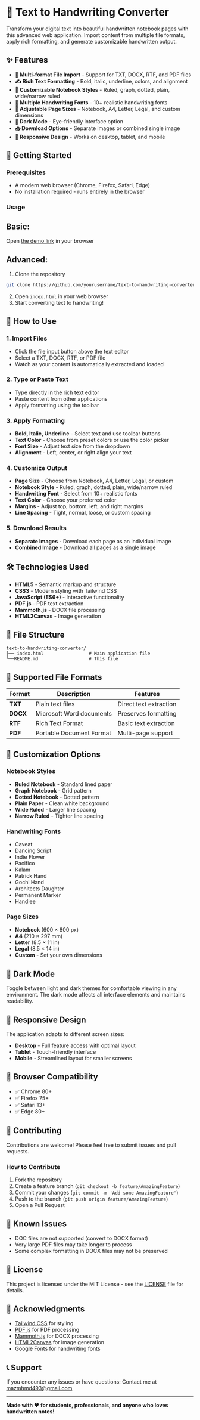 # 📝 Text to Handwriting Converter

Transform your digital text into beautiful handwritten notebook pages with this advanced web application. Import content from multiple file formats, apply rich formatting, and generate customizable handwritten output.

## ✨ Features

- **📁 Multi-format File Import** - Support for TXT, DOCX, RTF, and PDF files
- **✍️ Rich Text Formatting** - Bold, italic, underline, colors, and alignment
- **📓 Customizable Notebook Styles** - Ruled, graph, dotted, plain, wide/narrow ruled
- **🎨 Multiple Handwriting Fonts** - 10+ realistic handwriting fonts
- **📏 Adjustable Page Sizes** - Notebook, A4, Letter, Legal, and custom dimensions
- **🌙 Dark Mode** - Eye-friendly interface option
- **📥 Download Options** - Separate images or combined single image
- **📱 Responsive Design** - Works on desktop, tablet, and mobile

## 🚀 Getting Started

### Prerequisites
- A modern web browser (Chrome, Firefox, Safari, Edge)
- No installation required - runs entirely in the browser

### Usage

## Basic:
Open [the demo link](https://moaz615.github.io/Text-to-Handwriting-Converter/) in your browser
## Advanced:
1. Clone the repository
```bash
git clone https://github.com/yourusername/text-to-handwriting-converter.git
```
2. Open `index.html` in your web browser
3. Start converting text to handwriting!

## 📖 How to Use

### 1. Import Files
- Click the file input button above the text editor
- Select a TXT, DOCX, RTF, or PDF file
- Watch as your content is automatically extracted and loaded

### 2. Type or Paste Text
- Type directly in the rich text editor
- Paste content from other applications
- Apply formatting using the toolbar

### 3. Apply Formatting
- **Bold, Italic, Underline** - Select text and use toolbar buttons
- **Text Color** - Choose from preset colors or use the color picker
- **Font Size** - Adjust text size from the dropdown
- **Alignment** - Left, center, or right align your text

### 4. Customize Output
- **Page Size** - Choose from Notebook, A4, Letter, Legal, or custom
- **Notebook Style** - Ruled, graph, dotted, plain, wide/narrow ruled
- **Handwriting Font** - Select from 10+ realistic fonts
- **Text Color** - Choose your preferred color
- **Margins** - Adjust top, bottom, left, and right margins
- **Line Spacing** - Tight, normal, loose, or custom spacing

### 5. Download Results
- **Separate Images** - Download each page as an individual image
- **Combined Image** - Download all pages as a single image

## 🛠️ Technologies Used

- **HTML5** - Semantic markup and structure
- **CSS3** - Modern styling with Tailwind CSS
- **JavaScript (ES6+)** - Interactive functionality
- **PDF.js** - PDF text extraction
- **Mammoth.js** - DOCX file processing
- **HTML2Canvas** - Image generation

## 📁 File Structure

```
text-to-handwriting-converter/
├── index.html                 # Main application file
└──README.md                   # This file
```

## 🎯 Supported File Formats

| Format | Description | Features |
|--------|-------------|----------|
| **TXT** | Plain text files | Direct text extraction |
| **DOCX** | Microsoft Word documents | Preserves formatting |
| **RTF** | Rich Text Format | Basic text extraction |
| **PDF** | Portable Document Format | Multi-page support |

## 🎨 Customization Options

### Notebook Styles
- **Ruled Notebook** - Standard lined paper
- **Graph Notebook** - Grid pattern
- **Dotted Notebook** - Dotted pattern
- **Plain Paper** - Clean white background
- **Wide Ruled** - Larger line spacing
- **Narrow Ruled** - Tighter line spacing

### Handwriting Fonts
- Caveat
- Dancing Script
- Indie Flower
- Pacifico
- Kalam
- Patrick Hand
- Gochi Hand
- Architects Daughter
- Permanent Marker
- Handlee

### Page Sizes
- **Notebook** (600 × 800 px)
- **A4** (210 × 297 mm)
- **Letter** (8.5 × 11 in)
- **Legal** (8.5 × 14 in)
- **Custom** - Set your own dimensions

## 🌙 Dark Mode

Toggle between light and dark themes for comfortable viewing in any environment. The dark mode affects all interface elements and maintains readability.

## 📱 Responsive Design

The application adapts to different screen sizes:
- **Desktop** - Full feature access with optimal layout
- **Tablet** - Touch-friendly interface
- **Mobile** - Streamlined layout for smaller screens

## 🔧 Browser Compatibility

- ✅ Chrome 80+
- ✅ Firefox 75+
- ✅ Safari 13+
- ✅ Edge 80+

## 🤝 Contributing

Contributions are welcome! Please feel free to submit issues and pull requests.

### How to Contribute
1. Fork the repository
2. Create a feature branch (`git checkout -b feature/AmazingFeature`)
3. Commit your changes (`git commit -m 'Add some AmazingFeature'`)
4. Push to the branch (`git push origin feature/AmazingFeature`)
5. Open a Pull Request

## 🐛 Known Issues

- DOC files are not supported (convert to DOCX format)
- Very large PDF files may take longer to process
- Some complex formatting in DOCX files may not be preserved

## 📝 License

This project is licensed under the MIT License - see the [LICENSE](LICENSE) file for details.

## 🙏 Acknowledgments

- [Tailwind CSS](https://tailwindcss.com/) for styling
- [PDF.js](https://mozilla.github.io/pdf.js/) for PDF processing
- [Mammoth.js](https://github.com/mwilliamson/mammoth.js) for DOCX processing
- [HTML2Canvas](https://html2canvas.hertzen.com/) for image generation
- Google Fonts for handwriting fonts

## 📞 Support

If you encounter any issues or have questions:
Contact me at [mazmhmd493@gmail.com](mazmhmd493@gmail.com)

---

**Made with ❤️ for students, professionals, and anyone who loves handwritten notes!** 
